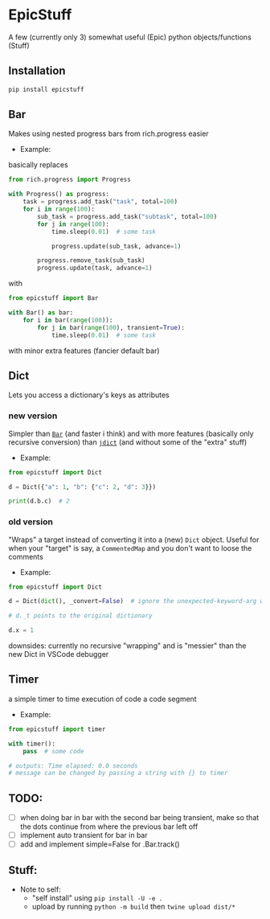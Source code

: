# EpicStuff

A few (currently only 3) somewhat useful (Epic) python objects/functions (Stuff)

## Installation

```bash
pip install epicstuff
```

## Bar

Makes using nested progress bars from rich.progress easier

-   Example:

basically replaces

```python
from rich.progress import Progress

with Progress() as progress:
	task = progress.add_task("task", total=100)
	for i in range(100):
		sub_task = progress.add_task("subtask", total=100)
		for j in range(100):
			time.sleep(0.01)  # some task

			progress.update(sub_task, advance=1)

		progress.remove_task(sub_task)
		progress.update(task, advance=1)

```

with

```python
from epicstuff import Bar

with Bar() as bar:
	for i in bar(range(100)):
		for j in bar(range(100), transient=True):
			time.sleep(0.01)  # some task
```

with minor extra features (fancier default bar)

## Dict

Lets you access a dictionary's keys as attributes

### new version

Simpler than [`Bar`](https://pypi.org/project/python-box/) (and faster i think) and with more features (basically only recursive conversion) than [`jdict`](https://pypi.org/project/pyjdict/) (and without some of the "extra" stuff)

-   Example:

```python
from epicstuff import Dict

d = Dict({"a": 1, "b": {"c": 2, "d": 3}})

print(d.b.c)  # 2
```

### old version

"Wraps" a target instead of converting it into a (new) `Dict` object. Useful for when your "target" is say, a `CommentedMap` and you don't want to loose the comments

-   Example:

```python
from epicstuff import Dict

d = Dict(dict(), _convert=False)  # ignore the unexpected-keyword-arg warning

# d._t points to the original dictionary

d.x = 1
```

downsides: currently no recursive "wrapping" and is "messier" than the new Dict in VSCode debugger

## Timer

a simple timer to time execution of code a code segment

-   Example:

```python
from epicstuff import timer

with timer():
	pass  # some code

# outputs: Time elapsed: 0.0 seconds
# message can be changed by passing a string with {} to timer
```

## TODO:

-   [ ] when doing bar in bar with the second bar being transient, make so that the dots continue from where the previous bar left off
-   [ ] implement auto transient for bar in bar
-   [ ] add and implement simple=False for .Bar.track()

## Stuff:

-   Note to self:
    -   "self install" using `pip install -U -e .`
    -   upload by running `python -m build` then `twine upload dist/*`
